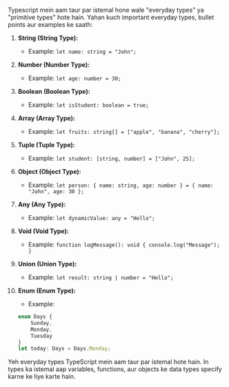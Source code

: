 Typescript mein aam taur par istemal hone wale "everyday types" ya "primitive types" hote hain. Yahan kuch important everyday types, bullet points aur examples ke saath:

1. **String (String Type):**
   - Example: `let name: string = "John";`

2. **Number (Number Type):**
   - Example: `let age: number = 30;`

3. **Boolean (Boolean Type):**
   - Example: `let isStudent: boolean = true;`

4. **Array (Array Type):**
   - Example: `let fruits: string[] = ["apple", "banana", "cherry"];`

5. **Tuple (Tuple Type):**
   - Example: `let student: [string, number] = ["John", 25];`

6. **Object (Object Type):**
   - Example: `let person: { name: string, age: number } = { name: "John", age: 30 };`

7. **Any (Any Type):**
   - Example: `let dynamicValue: any = "Hello";`

8. **Void (Void Type):**
   - Example: `function logMessage(): void { console.log("Message"); }`

9. **Union (Union Type):**
   - Example: `let result: string | number = "Hello";`

10. **Enum (Enum Type):**
    - Example: 
    ```typescript
    enum Days {
        Sunday,
        Monday,
        Tuesday
    }
    let today: Days = Days.Monday;
    ```

Yeh everyday types TypeScript mein aam taur par istemal hote hain. In types ka istemal aap variables, functions, aur objects ke data types specify karne ke liye karte hain.





